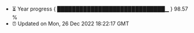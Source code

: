 - ⏳ Year progress { █████████████████████████████▁ } 98.57 %
- ⏰ Updated on Mon, 26 Dec 2022 18:22:17 GMT

